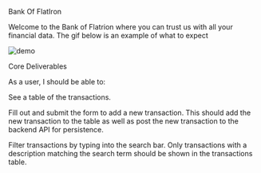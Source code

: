 Bank Of FlatIron

Welcome to the Bank of Flatrion where you can trust us with all your financial data. The gif below is an example of what to expect

![demo](https://user-images.githubusercontent.com/126563252/233783975-f47945dc-5b60-413e-9832-4007dc706df8.gif)

Core Deliverables

As a user, I should be able to:

See a table of the transactions.

Fill out and submit the form to add a new transaction. This should add the new transaction to the table as well as post the new transaction to the backend API for persistence.

Filter transactions by typing into the search bar. Only transactions with a description matching the search term should be shown in the transactions table.
